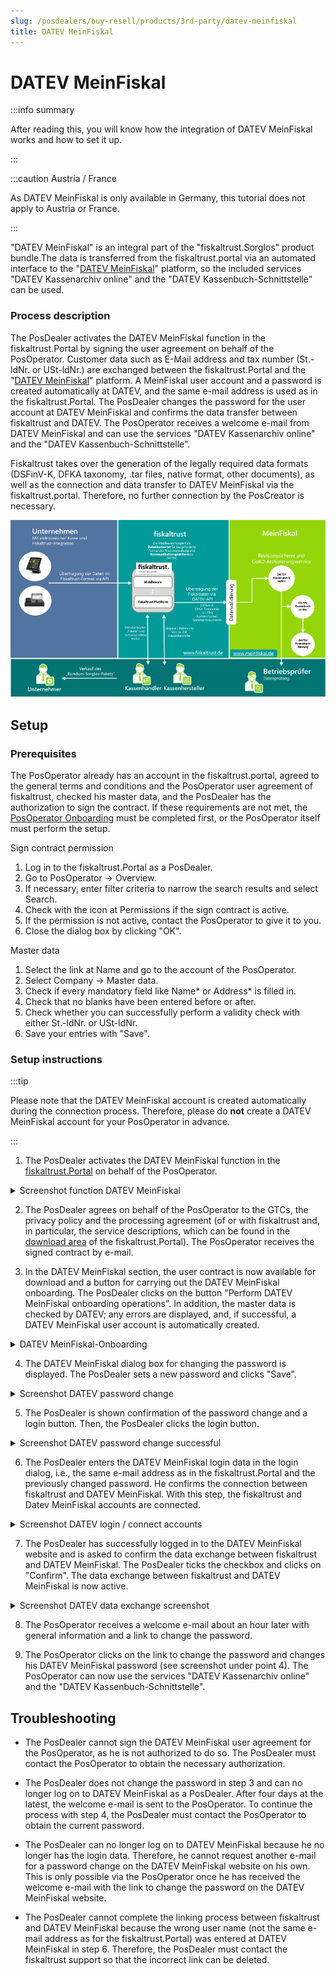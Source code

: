 ```yaml
---
slug: /posdealers/buy-resell/products/3rd-party/datev-meinfiskal
title: DATEV MeinFiskal
---
```

# DATEV MeinFiskal

:::info summary

After reading this, you will know how the integration of DATEV MeinFiskal works and how to set it up.

:::

:::caution Austria / France

As DATEV MeinFiskal is only available in Germany, this tutorial does not apply to Austria or France.

:::

 "DATEV MeinFiskal" is an integral part of the "fiskaltrust.Sorglos" product bundle.The data is transferred from the fiskaltrust.portal via an automated interface to the "[DATEV MeinFiskal](https://www.meinfiskal.de/)" platform, so the included services "DATEV Kassenarchiv online" and the "DATEV Kassenbuch-Schnittstelle" can be used.

### Process description

The PosDealer activates the DATEV MeinFiskal function in the fiskaltrust.Portal by signing the user agreement on behalf of the PosOperator.
Customer data such as E-Mail address and tax number (St.-ldNr. or USt-ldNr.) are exchanged between the fiskaltrust.Portal and the "[DATEV MeinFiskal](https://www.meinfiskal.de/)" platform. A MeinFiskal user account and a password is created automatically at DATEV, and the same e-mail address is used as in the fiskaltrust.Portal. 
The PosDealer changes the password for the user account at DATEV MeinFiskal and confirms the data transfer between fiskaltrust and DATEV. The PosOperator receives a welcome e-mail from DATEV MeinFiskal and can use the services "DATEV Kassenarchiv online" and the "DATEV Kassenbuch-Schnittstelle".

Fiskaltrust takes over the generation of the legally required data formats (DSFinV-K, DFKA taxonomy, .tar files, native format, other documents), as well as the connection and data transfer to DATEV MeinFiskal via the fiskaltrust.portal. Therefore, no further connection by the PosCreator is necessary.

![MeinFiskal_Prozess](../../images/meinFiskal_Schnittstellen.png)

## Setup

### Prerequisites

The PosOperator already has an account in the fiskaltrust.portal, agreed to the general terms and conditions and the PosOperator user agreement of fiskaltrust, checked his master data, and the PosDealer has the authorization to sign the contract. If these requirements are not met, the [PosOperator Onboarding](https://docs.fiskaltrust.cloud/docs/posdealers/rollout-doc/invitation-management) must be completed first, or the PosOperator itself must perform the setup.

  Sign contract permission

  1. Log in to the fiskaltrust.Portal as a PosDealer. 
  2. Go to PosOperator -> Overview. 
  3. If necessary, enter filter criteria to narrow the search results and select Search. 
  4. Check with the icon at Permissions if the sign contract is active.
  5. If the permission is not active, contact the PosOperator to give it to you.
  6. Close the dialog box by clicking "OK". 
  
  Master data
  1. Select the link at Name and go to the account of the PosOperator.
  2. Select Company -> Master data.
  3. Check if every mandatory field like Name* or Address* is filled in. 
  4. Check that no blanks have been entered before or after. 
  5. Check whether you can successfully perform a validity check with either St.-ldNr. or USt-ldNr.
  6. Save your entries with "Save". 

### Setup instructions

:::tip

Please note that the DATEV MeinFiskal account is created automatically during the connection process. Therefore, please do **not** create a DATEV MeinFiskal account for your PosOperator in advance.

:::

1. The PosDealer activates the DATEV MeinFiskal function in the [fiskaltrust.Portal](https://portal-sandbox.fiskaltrust.de/AccountProfile) on behalf of the PosOperator.

  <details>
  <summary>Screenshot function DATEV MeinFiskal</summary>.  

  ![Rolle_Datev_MeinFiskal](../../images/Rolle_Datev_MeinFiskal.png)

  </details>

2. The PosDealer agrees on behalf of the PosOperator to the GTCs, the privacy policy and the processing agreement (of or with fiskaltrust and, in particular, the service descriptions, which can be found in the [download area](https://portal.fiskaltrust.de/AccountProfile/Download) of the fiskaltrust.Portal). The PosOperator receives the signed contract by e-mail.

3. In the DATEV MeinFiskal section, the user contract is now available for download and a button for carrying out the DATEV MeinFiskal onboarding. The PosDealer clicks on the button "Perform DATEV MeinFiskal onboarding operations". In addition, the master data is checked by DATEV; any errors are displayed, and, if successful, a DATEV MeinFiskal user account is automatically created.

  <details>
  <summary>DATEV MeinFiskal-Onboarding </summary>  

  ![Rolle_Datev_MeinFiskal](../../images/DATEV_Onboarding.png)

  </details>

4. The DATEV MeinFiskal dialog box for changing the password is displayed. The PosDealer sets a new password and clicks "Save".

  <details>
  <summary>Screenshot DATEV password change</summary>  

  ![DATEV_Passwort_ändern](../../images/DATEV_PW_Change_Dialog.png)

  </details>

5. The PosDealer is shown confirmation of the password change and a login button. Then, the PosDealer clicks the login button.

  <details>
  <summary>Screenshot DATEV password change successful</summary>  

  ![DATEV_Passwort_erfolgreich](../../images/DATEV_PW_Change_Success.png)

  </details>

6. The PosDealer enters the DATEV MeinFiskal login data in the login dialog, i.e., the same e-mail address as in the fiskaltrust.Portal and the previously changed password. He confirms the connection between fiskaltrust and DATEV MeinFiskal. With this step, the fiskaltrust and Datev MeinFiskal accounts are connected. 

  <details>
  <summary>Screenshot DATEV login / connect accounts</summary>  

  ![DATEV_Consent](../../images/DATEV_Login_Dialog.png)

  </details>

7. The PosDealer has successfully logged in to the DATEV MeinFiskal website and is asked to confirm the data exchange between fiskaltrust and DATEV MeinFiskal. The PosDealer ticks the checkbox and clicks on "Confirm". The data exchange between fiskaltrust and DATEV MeinFiskal is now active. 

  <details>
  <summary>Screenshot DATEV data exchange screenshot</summary>  

  ![DATEV_Approval](../../images/DATEV_Data_exchange.png)

  </details>


8. The PosOperator receives a welcome e-mail about an hour later with general information and a link to change the password.

9. The PosOperator clicks on the link to change the password and changes his DATEV MeinFiskal password (see screenshot under point 4). 
The PosOperator can now use the services "DATEV Kassenarchiv online" and the "DATEV Kassenbuch-Schnittstelle".

## Troubleshooting

- The PosDealer cannot sign the DATEV MeinFiskal user agreement for the PosOperator, as he is not authorized to do so. The PosDealer must contact the PosOperator to obtain the necessary authorization.

- The PosDealer does not change the password in step 3 and can no longer log on to DATEV MeinFiskal as a PosDealer. After four days at the latest, the welcome e-mail is sent to the PosOperator. To continue the process with step 4, the PosDealer must contact the PosOperator to obtain the current password.

- The PosDealer can no longer log on to DATEV MeinFiskal because he no longer has the login data. Therefore, he cannot request another e-mail for a password change on the DATEV MeinFiskal website on his own. This is only possible via the PosOperator once he has received the welcome e-mail with the link to change the password on the DATEV MeinFiskal website.

- The PosDealer cannot complete the linking process between fiskaltrust and DATEV MeinFiskal because the wrong user name (not the same e-mail address as for the fiskaltrust.Portal) was entered at DATEV MeinFiskal in step 6. Therefore, the PosDealer must contact the fiskaltrust support so that the incorrect link can be deleted.